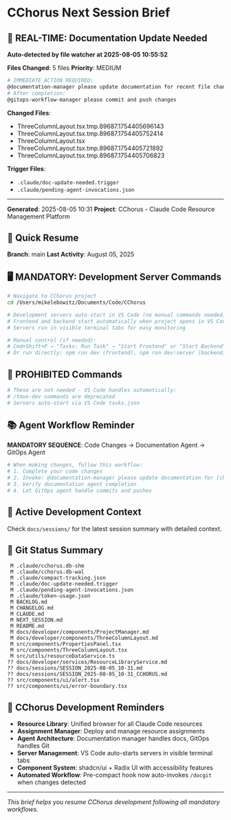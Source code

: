 # CChorus Next Session Brief

## 🔔 REAL-TIME: Documentation Update Needed

**Auto-detected by file watcher at 2025-08-05 10:55:52**

**Files Changed**: 5 files
**Priority**: MEDIUM

```bash
# IMMEDIATE ACTION REQUIRED:
@documentation-manager please update documentation for recent file changes
# After completion:
@gitops-workflow-manager please commit and push changes
```

**Changed Files**:
- ThreeColumnLayout.tsx.tmp.89687.1754405696143
- ThreeColumnLayout.tsx.tmp.89687.1754405752414
- ThreeColumnLayout.tsx
- ThreeColumnLayout.tsx.tmp.89687.1754405721892
- ThreeColumnLayout.tsx.tmp.89687.1754405706823


**Trigger Files**: 
- `.claude/doc-update-needed.trigger`
- `.claude/pending-agent-invocations.json`

---
























**Generated**: 2025-08-05 10:31
**Project**: CChorus - Claude Code Resource Management Platform

## 🚀 Quick Resume

**Branch**: main
**Last Activity**: August 05, 2025

## 🖥️ MANDATORY: Development Server Commands

```bash
# Navigate to CChorus project
cd /Users/mikelebowitz/Documents/Code/CChorus

# Development servers auto-start in VS Code (no manual commands needed)
# Frontend and backend start automatically when project opens in VS Code
# Servers run in visible terminal tabs for easy monitoring

# Manual control (if needed):
# Cmd+Shift+P → "Tasks: Run Task" → "Start Frontend" or "Start Backend"
# Or run directly: npm run dev (frontend), npm run dev:server (backend)
```

## 🚫 PROHIBITED Commands

```bash
# These are not needed - VS Code handles automatically:
# /tmux-dev commands are deprecated
# Servers auto-start via VS Code tasks.json
```

## 📚 Agent Workflow Reminder

**MANDATORY SEQUENCE**: Code Changes → Documentation Agent → GitOps Agent

```bash
# When making changes, follow this workflow:
# 1. Complete your code changes
# 2. Invoke: @documentation-manager please update documentation for [changes]
# 3. Verify documentation agent completion
# 4. Let GitOps agent handle commits and pushes
```

## 🎯 Active Development Context

Check `docs/sessions/` for the latest session summary with detailed context.

## 📂 Git Status Summary

```
 M .claude/cchorus.db-shm
 M .claude/cchorus.db-wal
 M .claude/compact-tracking.json
 M .claude/doc-update-needed.trigger
 M .claude/pending-agent-invocations.json
 M .claude/token-usage.json
 M BACKLOG.md
 M CHANGELOG.md
 M CLAUDE.md
 M NEXT_SESSION.md
 M README.md
 M docs/developer/components/ProjectManager.md
 M docs/developer/components/ThreeColumnLayout.md
 M src/components/PropertiesPanel.tsx
 M src/components/ThreeColumnLayout.tsx
 M src/utils/resourceDataService.ts
?? docs/developer/services/ResourceLibraryService.md
?? docs/sessions/SESSION_2025-08-05_10-31.md
?? docs/sessions/SESSION_2025-08-05_10-31_CCHORUS.md
?? src/components/ui/alert.tsx
?? src/components/ui/error-boundary.tsx

```

## 🔧 CChorus Development Reminders

- **Resource Library**: Unified browser for all Claude Code resources
- **Assignment Manager**: Deploy and manage resource assignments  
- **Agent Architecture**: Documentation manager handles docs, GitOps handles Git
- **Server Management**: VS Code auto-starts servers in visible terminal tabs
- **Component System**: shadcn/ui + Radix UI with accessibility features
- **Automated Workflow**: Pre-compact hook now auto-invokes `/docgit` when changes detected

---

*This brief helps you resume CChorus development following all mandatory workflows.*
